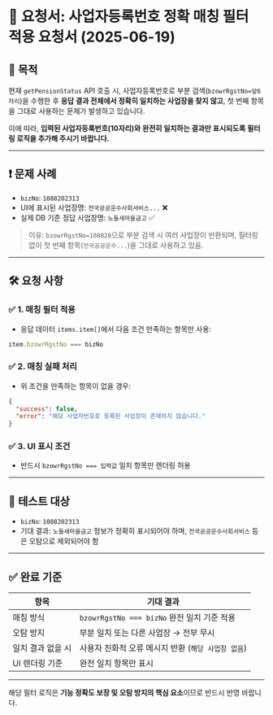 # 🎯 요청서: 사업자등록번호 정확 매칭 필터 적용 요청서 (2025-06-19)

## 📌 목적

현재 `getPensionStatus` API 호출 시, 사업자등록번호로 부분 검색(`bzowrRgstNo=앞6자리`)을 수행한 후 **응답 결과 전체에서 정확히 일치하는 사업장을 찾지 않고**, 첫 번째 항목을 그대로 사용하는 문제가 발생하고 있습니다.

이에 따라, **입력된 사업자등록번호(10자리)와 완전히 일치하는 결과만 표시되도록 필터링 로직을 추가해 주시기 바랍니다.**

---

## ❗ 문제 사례

* `bizNo`: `1088202313`
* UI에 표시된 사업장명: `전국공공운수사회서비스...` ❌
* 실제 DB 기준 정답 사업장명: `노들새마을금고` ✅

> 이유: `bzowrRgstNo=108820`으로 부분 검색 시 여러 사업장이 반환되며, 필터링 없이 첫 번째 항목(`전국공공운수...`)을 그대로 사용하고 있음.

---

## 🛠️ 요청 사항

### ✅ 1. 매칭 필터 적용

* 응답 데이터 `items.item[]`에서 다음 조건 만족하는 항목만 사용:

```ts
item.bzowrRgstNo === bizNo
```

### ✅ 2. 매칭 실패 처리

* 위 조건을 만족하는 항목이 없을 경우:

```json
{
  "success": false,
  "error": "해당 사업자번호로 등록된 사업장이 존재하지 않습니다."
}
```

### ✅ 3. UI 표시 조건

* 반드시 `bzowrRgstNo === 입력값` 일치 항목만 렌더링 허용

---

## 🧪 테스트 대상

* `bizNo`: `1088202313`
* 기대 결과: `노들새마을금고` 정보가 정확히 표시되어야 하며, `전국공공운수사회서비스` 등은 오탐으로 제외되어야 함

---

## ✅ 완료 기준

| 항목         | 기대 결과                               |
| ---------- | ----------------------------------- |
| 매칭 방식      | `bzowrRgstNo === bizNo` 완전 일치 기준 적용 |
| 오탐 방지      | 부분 일치 또는 다른 사업장 → 전부 무시             |
| 일치 결과 없을 시 | 사용자 친화적 오류 메시지 반환 (`해당 사업장 없음`)     |
| UI 렌더링 기준  | 완전 일치 항목만 표시                        |

---

해당 필터 로직은 **기능 정확도 보장 및 오탐 방지의 핵심 요소**이므로 반드시 반영 바랍니다.
